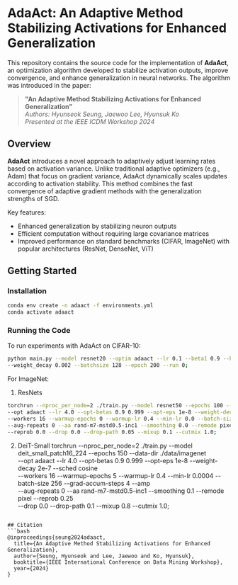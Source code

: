 # AdaAct: An Adaptive Method Stabilizing Activations for Enhanced Generalization

This repository contains the source code for the implementation of **AdaAct**, an optimization algorithm developed to stabilize activation outputs, improve convergence, and enhance generalization in neural networks. The algorithm was introduced in the paper:

> **"An Adaptive Method Stabilizing Activations for Enhanced Generalization"**  
> *Authors: Hyunseok Seung, Jaewoo Lee, Hyunsuk Ko*  
> *Presented at the IEEE ICDM Workshop 2024*

## Overview

**AdaAct** introduces a novel approach to adaptively adjust learning rates based on activation variance. Unlike traditional adaptive optimizers (e.g., Adam) that focus on gradient variance, AdaAct dynamically scales updates according to activation stability. This method combines the fast convergence of adaptive gradient methods with the generalization strengths of SGD.

Key features:
- Enhanced generalization by stabilizing neuron outputs
- Efficient computation without requiring large covariance matrices
- Improved performance on standard benchmarks (CIFAR, ImageNet) with popular architectures (ResNet, DenseNet, ViT)

## Getting Started

### Installation

```bash
conda env create -n adaact -f environments.yml
conda activate adaact
```

### Running the Code

To run experiments with AdaAct on CIFAR-10:
```bash
python main.py --model resnet20 --optim adaact --lr 0.1 --beta1 0.9 --beta2 0.999 --eps 1e-8 \
--weight_decay 0.002 --batchsize 128 --epoch 200 --run 0;
```
For ImageNet:
1. ResNets
```bash
torchrun --nproc_per_node=2 ./train.py --model resnet50 --epochs 100 --data-dir ./data/imagenet \
--opt adaact --lr 4.0 --opt-betas 0.9 0.999 --opt-eps 1e-8 --weight-decay 1e-4 --sched cosine \
--workers 16 --warmup-epochs 0 --warmup-lr 0.4 --min-lr 0.0 --batch-size 512 --grad-accum-steps 2 --amp \
--aug-repeats 0 --aa rand-m7-mstd0.5-inc1 --smoothing 0.0 --remode pixel --crop-pct 0.95 \
--reprob 0.0 --drop 0.0 --drop-path 0.05 --mixup 0.1 --cutmix 1.0;
```

2. DeiT-Small
torchrun --nproc_per_node=2 ./train.py --model deit_small_patch16_224 --epochs 150 --data-dir ./data/imagenet \
--opt adaact --lr 4.0 --opt-betas 0.9 0.999 --opt-eps 1e-8 --weight-decay 2e-7 --sched cosine \
--workers 16 --warmup-epochs 5 --warmup-lr 0.4 --min-lr 0.0004 --batch-size 256 --grad-accum-steps 4 --amp \
--aug-repeats 0 --aa rand-m7-mstd0.5-inc1 --smoothing 0.1 --remode pixel --reprob 0.25 \
--drop 0.0 --drop-path 0.1 --mixup 0.8 --cutmix 1.0;
```

## Citation
```bash
@inproceedings{seung2024adaact,
  title={An Adaptive Method Stabilizing Activations for Enhanced Generalization},
  author={Seung, Hyunseok and Lee, Jaewoo and Ko, Hyunsuk},
  booktitle={IEEE International Conference on Data Mining Workshop},
  year={2024}
}
```
